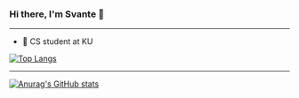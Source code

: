 ### Hi there, I'm Svante 👋
--- 

- :school: CS student at KU

[![Top Langs](https://github-readme-stats.vercel.app/api/top-langs/?username=svante2001)](https://github.com/anuraghazra/github-readme-stats)

---
[![Anurag's GitHub stats](https://github-readme-stats.vercel.app/api?username=svante2001&count_private=true)](https://github.com/anuraghazra/github-readme-stats)
